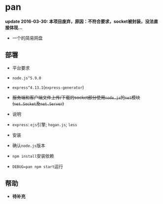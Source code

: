 # pan

**update 2016-03-30: 本项目废弃，原因：不符合要求，socket被封装，没法直接体现...**

- 一个的简易网盘

## 部署
- 平台要求
 - `node.js^5.9.0`
 - `express^4.13.1`(`express-generator`)
 - ~~服务端和客户端文件上传/下载的socket部分使用`node.js`的`net`模块(`net.Socket`及`net.Server`)~~

- 说明
 - `express`: `ejs`引擎; `hogan.js`; `less`

- 安装
 - 确认`node.js`版本
 - `npm install`安装依赖
 - `DEBUG=pan npm start`运行

## 帮助

- **待补充**
